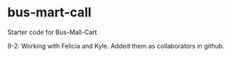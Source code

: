 # bus-mart-call
Starter code for Bus-Mall-Cart

9-2: Working with Felicia and Kyle. Added them as collaborators in github.